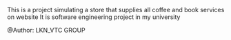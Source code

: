 This is a project simulating a store that supplies all coffee and book services on website
It is software engineering project in my university 

@Author: LKN_VTC GROUP
